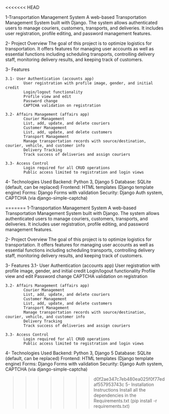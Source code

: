 <<<<<<< HEAD

1-Transportation Management System
    A web-based Transportation Management System built with Django. The system allows authenticated users to manage couriers, customers, transports, and deliveries. It includes user registration, profile editing, and password management features.

2- Project Overview
    The goal of this project is to optimize logistics for transportation. It offers features for managing user accounts as well as essential functions including scheduling transports, controlling delivery staff, monitoring delivery results, and keeping track of customers.

3- Features

    3.1- User Authentication (accounts app)
            User registration with profile image, gender, and initial credit
            Login/logout functionality
            Profile view and edit
            Password change
            CAPTCHA validation on registration

    3.2- Affairs Management (affairs app)
            Courier Management
            List, add, update, and delete couriers
            Customer Management
            List, add, update, and delete customers
            Transport Management
            Manage transportation records with source/destination, courier, vehicle, and customer info
            Delivery Tracking
            Track success of deliveries and assign couriers

    3.3- Access Control
            Login required for all CRUD operations
            Public access limited to registration and login views

4- Technologies Used
        Backend: Python 3, Django 5
        Database: SQLite (default, can be replaced)
        Frontend: HTML templates (Django template engine)
        Forms: Django Forms with validation
        Security: Django Auth system, CAPTCHA (via django-simple-captcha)

=======
1-Transportation Management System
    A web-based Transportation Management System built with Django. The system allows authenticated users to manage couriers, customers, transports, and deliveries. It includes user registration, profile editing, and password management features.

2- Project Overview
    The goal of this project is to optimize logistics for transportation. It offers features for managing user accounts as well as essential functions including scheduling transports, controlling delivery staff, monitoring delivery results, and keeping track of customers.

3- Features
    3.1- User Authentication (accounts app)
            User registration with profile image, gender, and initial credit
            Login/logout functionality
            Profile view and edit
            Password change
            CAPTCHA validation on registration

    3.2- Affairs Management (affairs app)
            Courier Management
            List, add, update, and delete couriers
            Customer Management
            List, add, update, and delete customers
            Transport Management
            Manage transportation records with source/destination, courier, vehicle, and customer info
            Delivery Tracking
            Track success of deliveries and assign couriers

    3.3- Access Control
            Login required for all CRUD operations
            Public access limited to registration and login views

4- Technologies Used
        Backend: Python 3, Django 5
        Database: SQLite (default, can be replaced)
        Frontend: HTML templates (Django template engine)
        Forms: Django Forms with validation
        Security: Django Auth system, CAPTCHA (via django-simple-captcha)

>>>>>>> d0f2ae347c7eb480ea025f0f77edaf557953743c
5- Installation Instructions
        Install all the dependencies in the Requirements.txt (pip install -r requirements.txt)